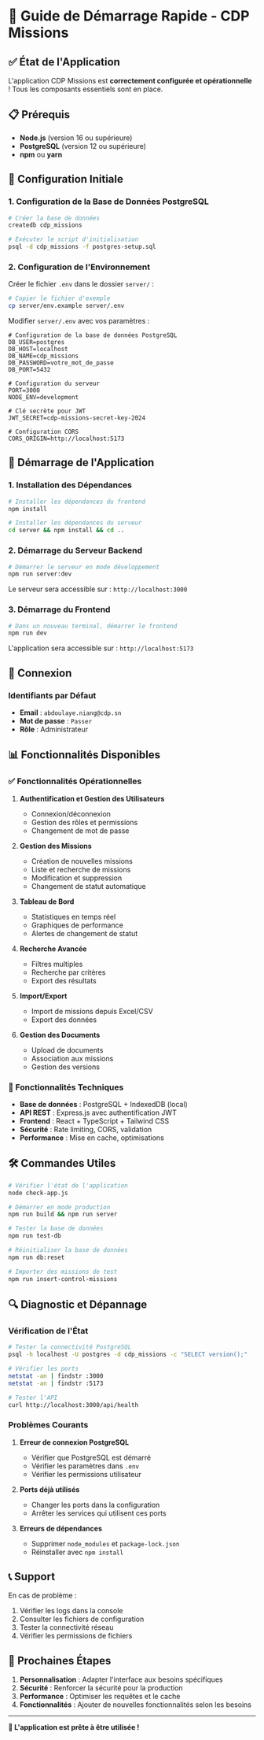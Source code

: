 # 🚀 Guide de Démarrage Rapide - CDP Missions

## ✅ État de l'Application

L'application CDP Missions est **correctement configurée et opérationnelle** ! Tous les composants essentiels sont en place.

## 📋 Prérequis

- **Node.js** (version 16 ou supérieure)
- **PostgreSQL** (version 12 ou supérieure)
- **npm** ou **yarn**

## 🔧 Configuration Initiale

### 1. Configuration de la Base de Données PostgreSQL

```bash
# Créer la base de données
createdb cdp_missions

# Exécuter le script d'initialisation
psql -d cdp_missions -f postgres-setup.sql
```

### 2. Configuration de l'Environnement

Créer le fichier `.env` dans le dossier `server/` :

```bash
# Copier le fichier d'exemple
cp server/env.example server/.env
```

Modifier `server/.env` avec vos paramètres :

```env
# Configuration de la base de données PostgreSQL
DB_USER=postgres
DB_HOST=localhost
DB_NAME=cdp_missions
DB_PASSWORD=votre_mot_de_passe
DB_PORT=5432

# Configuration du serveur
PORT=3000
NODE_ENV=development

# Clé secrète pour JWT
JWT_SECRET=cdp-missions-secret-key-2024

# Configuration CORS
CORS_ORIGIN=http://localhost:5173
```

## 🚀 Démarrage de l'Application

### 1. Installation des Dépendances

```bash
# Installer les dépendances du frontend
npm install

# Installer les dépendances du serveur
cd server && npm install && cd ..
```

### 2. Démarrage du Serveur Backend

```bash
# Démarrer le serveur en mode développement
npm run server:dev
```

Le serveur sera accessible sur : `http://localhost:3000`

### 3. Démarrage du Frontend

```bash
# Dans un nouveau terminal, démarrer le frontend
npm run dev
```

L'application sera accessible sur : `http://localhost:5173`

## 🔐 Connexion

### Identifiants par Défaut

- **Email** : `abdoulaye.niang@cdp.sn`
- **Mot de passe** : `Passer`
- **Rôle** : Administrateur

## 📊 Fonctionnalités Disponibles

### ✅ Fonctionnalités Opérationnelles

1. **Authentification et Gestion des Utilisateurs**
   - Connexion/déconnexion
   - Gestion des rôles et permissions
   - Changement de mot de passe

2. **Gestion des Missions**
   - Création de nouvelles missions
   - Liste et recherche de missions
   - Modification et suppression
   - Changement de statut automatique

3. **Tableau de Bord**
   - Statistiques en temps réel
   - Graphiques de performance
   - Alertes de changement de statut

4. **Recherche Avancée**
   - Filtres multiples
   - Recherche par critères
   - Export des résultats

5. **Import/Export**
   - Import de missions depuis Excel/CSV
   - Export des données

6. **Gestion des Documents**
   - Upload de documents
   - Association aux missions
   - Gestion des versions

### 🔧 Fonctionnalités Techniques

- **Base de données** : PostgreSQL + IndexedDB (local)
- **API REST** : Express.js avec authentification JWT
- **Frontend** : React + TypeScript + Tailwind CSS
- **Sécurité** : Rate limiting, CORS, validation
- **Performance** : Mise en cache, optimisations

## 🛠️ Commandes Utiles

```bash
# Vérifier l'état de l'application
node check-app.js

# Démarrer en mode production
npm run build && npm run server

# Tester la base de données
npm run test-db

# Réinitialiser la base de données
npm run db:reset

# Importer des missions de test
npm run insert-control-missions
```

## 🔍 Diagnostic et Dépannage

### Vérification de l'État

```bash
# Tester la connectivité PostgreSQL
psql -h localhost -U postgres -d cdp_missions -c "SELECT version();"

# Vérifier les ports
netstat -an | findstr :3000
netstat -an | findstr :5173

# Tester l'API
curl http://localhost:3000/api/health
```

### Problèmes Courants

1. **Erreur de connexion PostgreSQL**
   - Vérifier que PostgreSQL est démarré
   - Vérifier les paramètres dans `.env`
   - Vérifier les permissions utilisateur

2. **Ports déjà utilisés**
   - Changer les ports dans la configuration
   - Arrêter les services qui utilisent ces ports

3. **Erreurs de dépendances**
   - Supprimer `node_modules` et `package-lock.json`
   - Réinstaller avec `npm install`

## 📞 Support

En cas de problème :

1. Vérifier les logs dans la console
2. Consulter les fichiers de configuration
3. Tester la connectivité réseau
4. Vérifier les permissions de fichiers

## 🎯 Prochaines Étapes

1. **Personnalisation** : Adapter l'interface aux besoins spécifiques
2. **Sécurité** : Renforcer la sécurité pour la production
3. **Performance** : Optimiser les requêtes et le cache
4. **Fonctionnalités** : Ajouter de nouvelles fonctionnalités selon les besoins

---

**🎉 L'application est prête à être utilisée !**
